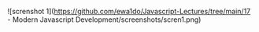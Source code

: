 ![screnshot 1](https://github.com/ewa1do/Javascript-Lectures/tree/main/17 - Modern Javascript Development/screenshots/scren1.png)
